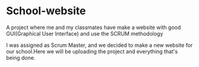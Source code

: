 # School-website
A project where me and my classmates have make a website with good GUI(Graphical User Interface) and use the SCRUM methodology

I was assigned as Scrum Master, and we decided to make a new website for our school.Here we will be uploading the project and everything that's being done.
